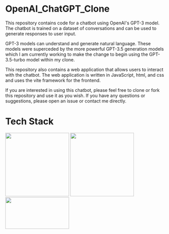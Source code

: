# OpenAI_ChatGPT_Clone

This repository contains code for a chatbot using OpenAI's GPT-3 model. The chatbot is trained on a dataset of conversations and can be used to generate responses to user input.

GPT-3 models can understand and generate natural language. These models were superceded by the more powerful GPT-3.5 generation models which I am currently working to make the change to begin using the GPT-3.5-turbo model within my clone.

This repository also contains a web application that allows users to interact with the chatbot. The web application is written in JavaScript, html, and css and uses the vite framework for the frontend.

If you are interested in using this chatbot, please feel free to clone or fork this repository and use it as you wish. If you have any questions or suggestions, please open an issue or contact me directly.

#

# Tech Stack

<img src="https://encrypted-tbn0.gstatic.com/images?q=tbn:ANd9GcSbjr56D8SHrhNVyXC7fLpgRoP2g7J1K0peTQ&usqp=CAU" width="200" />

<img src="https://encrypted-tbn0.gstatic.com/images?q=tbn:ANd9GcSvwt_-L-1JYMMBti3e_2orpbBbgVgZvyiRYMfOG7hEZHg0TCaOY3CmjLHjCb3RUGoWYuI&usqp=CAU" width="200" />

<img src="https://encrypted-tbn0.gstatic.com/images?q=tbn:ANd9GcQBw25FhjiLpIn6zWhjFnz6V9Gpb3qMQ6EFwg&usqp=CAU" width="200" height="100" />
